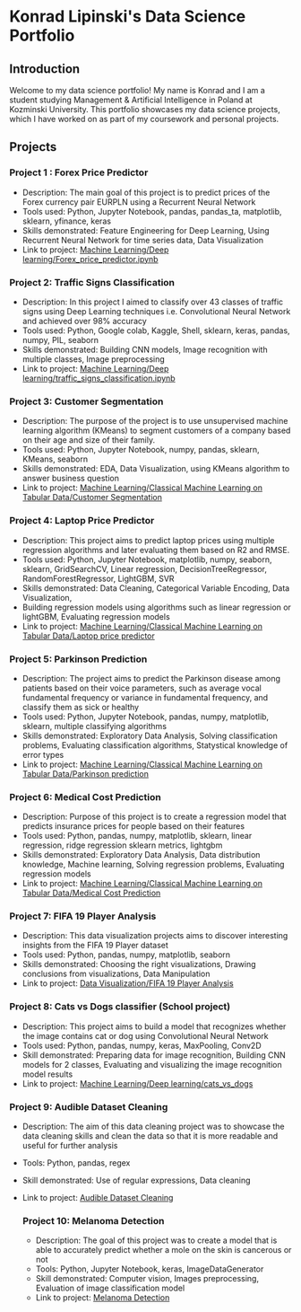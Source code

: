 # Konrad Lipinski's Data Science Portfolio

## Introduction
Welcome to my data science portfolio! My name is Konrad and I am a student studying Management & Artificial Intelligence in Poland at Kozminski University.
This portfolio showcases my data science projects, which I have worked on as part of my coursework and personal projects.

## Projects
### Project 1 : Forex Price Predictor
+ Description: The main goal of this project is to predict prices of the Forex currency pair EURPLN using a Recurrent Neural Network <br>
+ Tools used: Python, Jupyter Notebook, pandas, pandas_ta, matplotlib, sklearn, yfinance, keras <br>
+ Skills demonstrated: Feature Engineering for Deep Learning, Using Recurrent Neural Network for time series data, Data Visualization <br>
+ Link to project: [Machine Learning/Deep learning/Forex_price_predictor.ipynb](https://github.com/KonradLip/Portfolio/blob/master/Machine%20Learning/Deep%20learning/Forex_price_predictor.ipynb)

### Project 2: Traffic Signs Classification
+ Description: In this project I aimed to classify over 43 classes of traffic signs using Deep Learning techniques i.e. Convolutional Neural Network and achieved over 98% accuracy <br>
+ Tools used: Python, Google colab, Kaggle, Shell, sklearn, keras, pandas, numpy, PIL, seaborn <br>
+ Skills demonstrated: Building CNN models, Image recognition with multiple classes, Image preprocessing <br>
+ Link to project: [Machine Learning/Deep learning/traffic_signs_classification.ipynb](https://github.com/KonradLip/Portfolio/blob/master/Machine%20Learning/Deep%20learning/traffic_signs_classification.ipynb)

### Project 3: Customer Segmentation
+ Description: The purpose of the project is to use unsupervised machine learning algorithm (KMeans) to segment customers of a company based on their age and size of their family. <br>
+ Tools used: Python, Jupyter Notebook, numpy, pandas, sklearn, KMeans, seaborn <br>
+ Skills demonstrated: EDA, Data Visualization, using KMeans algorithm to answer business question <br>
+ Link to project: [Machine Learning/Classical Machine Learning on Tabular Data/Customer Segmentation](https://github.com/KonradLip/Portfolio/tree/master/Machine%20Learning/Classical%20Machine%20Learning%20on%20Tabular%20Data/Customer%20Segmentation)

### Project 4: Laptop Price Predictor
+ Description: This project aims to predict laptop prices using multiple regression algorithms and later evaluating them based on R2 and RMSE. <br>
+ Tools used: Python, Jupyter Notebook, matplotlib, numpy, seaborn, sklearn, GridSearchCV, Linear regression, DecisionTreeRegressor, RandomForestRegressor, LightGBM, SVR <br>
+ Skills demonstrated: Data Cleaning, Categorical Variable Encoding, Data Visualization,
+ Building regression models using algorithms such as linear regression or lightGBM, Evaluating regression models <br>
+ Link to project: [Machine Learning/Classical Machine Learning on Tabular Data/Laptop price predictor](https://github.com/KonradLip/Portfolio/tree/master/Machine%20Learning/Classical%20Machine%20Learning%20on%20Tabular%20Data/Laptop%20price%20predictor)

### Project 5: Parkinson Prediction
+ Description: The project aims to predict the Parkinson disease among patients based on their voice parameters, such as average vocal
 fundamental frequency or variance in fundamental frequency, and classify them as sick or healthy <br>
+ Tools used: Python, Jupyter Notebook, pandas, numpy, matplotlib, sklearn, multiple classifying algorithms <br>
+ Skills demonstrated: Exploratory Data Analysis, Solving classification problems, Evaluating classification algorithms, Statystical knowledge of error types <br>
+ Link to project: [Machine Learning/Classical Machine Learning on Tabular Data/Parkinson prediction](https://github.com/KonradLip/Portfolio/tree/master/Machine%20Learning/Classical%20Machine%20Learning%20on%20Tabular%20Data/Parkinson%20prediction)

### Project 6: Medical Cost Prediction
+ Description: Purpose of this project is to create a regression model that predicts insurance prices for people based on their features <br>
+ Tools used: Python, pandas, numpy, matplotlib, sklearn, linear regression, ridge regression sklearn metrics, lightgbm <br>
+ Skills demonstrated: Exploratory Data Analysis, Data distribution knowledge, Machine learning, Solving regression problems, Evaluating regression models <br>
+ Link to project: [Machine Learning/Classical Machine Learning on Tabular Data/Medical Cost Prediction](https://github.com/KonradLip/Portfolio/tree/master/Machine%20Learning/Classical%20Machine%20Learning%20on%20Tabular%20Data/Medical%20Cost%20Prediction)

### Project 7: FIFA 19 Player Analysis
+ Description: This data visualization projects aims to discover interesting insights from the FIFA 19 Player dataset <br>
+ Tools used: Python, pandas, numpy, matplotlib, seaborn <br>
+ Skills demonstrated: Choosing the right visualizations, Drawing conclusions from visualizations, Data Manipulation <br>
+ Link to project: [Data Visualization/FIFA 19 Player Analysis](https://github.com/KonradLip/Portfolio/tree/master/Data%20Visualization/FIFA%2019%20Player%20Analysis)

### Project 8: Cats vs Dogs classifier (School project)
+ Description: This project aims to build a model that recognizes whether the image contains cat or dog using Convolutional Neural Network
+ Tools used: Python, pandas, numpy, keras, MaxPooling, Conv2D
+ Skill demonstrated: Preparing data for image recognition, Building CNN models for 2 classes, Evaluating and visualizing the image recognition model results
+ Link to project: [Machine Learning/Deep learning/cats_vs_dogs](https://github.com/KonradLip/Portfolio/tree/master/Machine%20Learning/Deep%20learning/cats_vs_dogs)

### Project 9: Audible Dataset Cleaning
+ Description: The aim of this data cleaning project was to showcase the data cleaning skills and clean the data so that it is more readable and useful for further analysis
+ Tools: Python, pandas, regex
+ Skill demonstrated: Use of regular expressions, Data cleaning
+ Link to project: [Audible Dataset Cleaning](https://github.com/KonradLip/Portfolio/tree/dc33f55475aa0067deb98695c07c7a381962979d/Data%20Cleaning/Audible%20Dataset%20Cleaning)

  ### Project 10: Melanoma Detection
  + Description: The goal of this project was to create a model that is able to accurately predict whether a mole on the skin is cancerous or not
  + Tools: Python, Jupyter Notebook, keras, ImageDataGenerator
  + Skill demonstrated: Computer vision, Images preprocessing, Evaluation of image classification model
  + Link to project: [Melanoma Detection](https://github.com/KonradLip/Portfolio/blob/5920aece9bfa32508b3aa9e5bed59809ba4060cf/Machine%20Learning/Deep%20learning/Melanoma_detection.ipynb)

